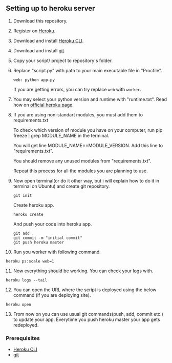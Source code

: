 
## Setting up to heroku server

1. Download this repository. 
2. Register on [Heroku](https://www.heroku.com/).
3. Download and install [Heroku CLI](https://devcenter.heroku.com/articles/getting-started-with-python#set-up).
4. Download and install [git](https://git-scm.com/downloads).
5. Copy your script/ project to repository's folder.
6. Replace "script.py" with path to your main executable file in "Procfile".
   ```
   web: python app.py
   ```
   
   If you are getting errors, you can try replace `web` with `worker`.
   
7. You may select your python version and runtime with "runtime.txt". Read how on [official heroku page](https://devcenter.heroku.com/articles/python-runtimes#selecting-a-runtime).
8. If you are using non-standart modules, you must add them to requirements.txt
   
   To check which version of module you have on your computer, run pip freeze | grep MODULE_NAME in the terminal. 
   
   You will get line MODULE_NAME==MODULE_VERSION. Add this line to "requirements.txt".
   
   You should remove any unused modules from "requirements.txt".
   
   Repeat this process for all the modules you are planning to use.
   
9. Now open terminal(or do it other way, but i will explain how to do it in terminal on Ubuntu) and create git repository.   
   ```
   git init
   ```
   
   Create heroku app.
   
   ```
   heroku create
   ```
   
   And push your code into heroku app.
   
   ```
   git add .
   git commit -m "initial commit"
   git push heroku master
   ```

10. Run you worker with following command.
   ```
   heroku ps:scale web=1
   ```
   
11. Now everything should be working. You can check your logs with.

   ```
   heroku logs --tail
   ```
   
12. You can open the URL where the script is deployed using the below command (if you are deploying site).
   
   ```
   heroku open
   ```
   
13. From now on you can use usual git commands(push, add, commit etc.) to update your app. Everytime you push heroku master your app gets redeployed.

### Prerequisites

* [Heroku CLI](https://devcenter.heroku.com/articles/getting-started-with-python#set-up)
* [git](https://git-scm.com/downloads)
